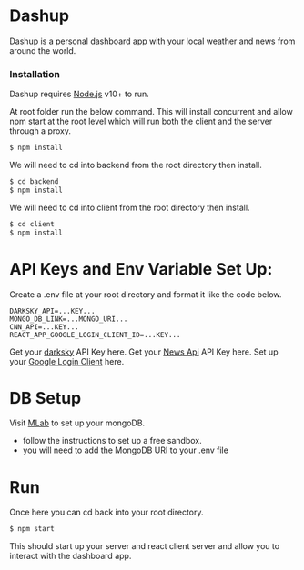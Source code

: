 # Dashup

Dashup is a personal dashboard app with your local weather and news from around the world.

### Installation

Dashup requires [Node.js](https://nodejs.org/) v10+ to run.

At root folder run the below command. This will install concurrent and allow npm start at the root level which will run both the client and the server through a proxy.

```sh
$ npm install
```

We will need to cd into backend from the root directory then install.

```sh
$ cd backend
$ npm install
```

We will need to cd into client from the root directory then install.

```sh
$ cd client
$ npm install
```

# API Keys and Env Variable Set Up:

Create a .env file at your root directory and format it like the code below.

    DARKSKY_API=...KEY...
    MONGO_DB_LINK=...MONGO_URI...
    CNN_API=...KEY...
    REACT_APP_GOOGLE_LOGIN_CLIENT_ID=...KEY...

Get your [darksky] API Key here.
Get your [News Api] API Key here.
Set up your [Google Login Client] here.

# DB Setup

Visit [MLab] to set up your mongoDB.

- follow the instructions to set up a free sandbox.
- you will need to add the MongoDB URI to your .env file

# Run

Once here you can cd back into your root directory.

```sh
$ npm start
```

This should start up your server and react client server and allow you to interact with the dashboard app.

[darksky]: https://darksky.net/dev
[node.js]: http://nodejs.org
[news api]: https://newsapi.org/
[google login client]: https://developers.google.com/identity/sign-in/web/sign-in
[mlab]: https://mlab.com
[express]: http://expressjs.com
[angularjs]: http://angularjs.org
[gulp]: http://gulpjs.com
